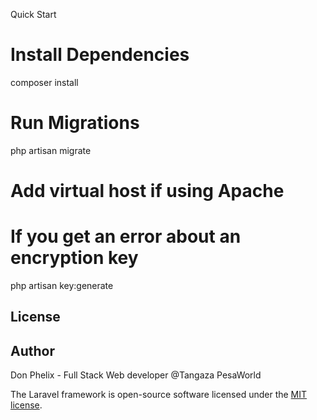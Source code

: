 Quick Start
# Install Dependencies
composer install

# Run Migrations
php artisan migrate


# Add virtual host if using Apache

# If you get an error about an encryption key
php artisan key:generate
## License

## Author
Don Phelix - Full Stack Web developer @Tangaza PesaWorld


The Laravel framework is open-source software licensed under the [MIT license](https://opensource.org/licenses/MIT).
